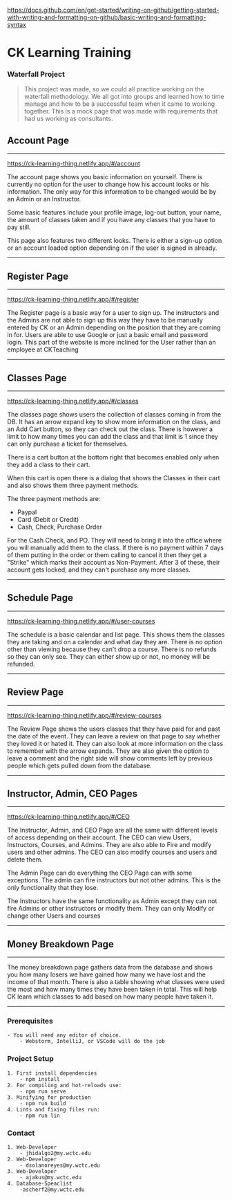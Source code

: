 https://docs.github.com/en/get-started/writing-on-github/getting-started-with-writing-and-formatting-on-github/basic-writing-and-formatting-syntax

# CK Learning Training

### Waterfall Project

> This project was made, so we could all practice working on the waterfall methodology.
> We all got into groups and learned how to time manage and how to be a successful team
> when it came to working together. This is a mock page that was made with requirements
> that had us working as consultants.

## Account Page

***
https://ck-learning-thing.netlify.app/#/account

The account page shows you basic information on yourself.
There is currently no option for the user to change how his account looks or his information.
The only way for this information to be changed would be by an Admin or an Instructor.

Some basic features include your profile image, log-out button, your name, the amount of classes taken and
if you have any classes that you have to pay still.

This page also features two different looks. There is either a sign-up option or an account loaded option depending on
if the user is signed in already.
***

## Register Page

***
https://ck-learning-thing.netlify.app/#/register

The Register page is a basic way for a user to sign up. The instructors and the Admins are not able to sign up this way
they have to be manually entered by CK or an Admin depending on the position that they are coming in for. Users are able
to use Google or just a basic email and password login. This part of the website is more inclined for the User rather
than an employee at CKTeaching

***

## Classes Page

***
https://ck-learning-thing.netlify.app/#/classes

The classes page shows users the collection of classes coming in from the DB. It has an arrow expand key to show more
information on the class, and an Add Cart button, so they can check out the class. There is however a limit to how many
times you can add the class and that limit is 1 since they can only purchase a ticket for themselves.

There is a cart button at the bottom right that becomes enabled only when they add a class to their cart.

When this cart is open there is a dialog that shows the Classes in their cart and also shows them three payment methods.

The three payment methods are:

- Paypal
- Card (Debit or Credit)
- Cash, Check, Purchase Order

For the Cash Check, and PO. They will need to bring it into the office where you will manually add them to the class. If
there is no payment within 7 days of them putting in the order or them calling to cancel it then they get a "Strike"
which marks their account as Non-Payment. After 3 of these, their account gets locked, and they can't purchase any more
classes.
***

## Schedule Page

***
https://ck-learning-thing.netlify.app/#/user-courses

The schedule is a basic calendar and list page. This shows them the classes they are taking and on a calendar and what
day they are. There is no option other than viewing because they can't drop a course. There is no refunds so they can
only see. They can either show up or not, no money will be refunded.
***

## Review Page

***
https://ck-learning-thing.netlify.app/#/review-courses

The Review Page shows the users classes that they have paid for and past the date of the event. They can leave a review
on that page to say whether they loved it or hated it. They can also look at more information on the class to remember
with the arrow expands.
They are also given the option to leave a comment and the right side will show comments left by previous people which
gets pulled down from the database.
***

## Instructor, Admin, CEO Pages

***
https://ck-learning-thing.netlify.app/#/CEO

The Instructor, Admin, and CEO Page are all the same with different levels of access depending on their account. The CEO
can view Users, Instructors, Courses, and Admins. They are also able to Fire and modify users and other admins. The CEO
can also modify courses and users and delete them.

The Admin Page can do everything the CEO Page can with some exceptions. The admin can fire instructors but not other
admins. This is the only functionality that they lose.

The Instructors have the same functionality as Admin except they can not fire Admins or other instructors or modify
them. They can
only Modify or change other Users and courses


***

## Money Breakdown Page

***
The money breakdown page gathers data from the database and shows you how many losers we have gained how many we have
lost and the income of that month. There is also a table showing what classes were used the most and how many times they
have been taken in total. This will help CK learn which classes to add based on how many people have taken it.


***

### Prerequisites

```
- You will need any editor of choice.
    - Webstorm, IntelliJ, or VSCode will do the job
```

### Project Setup

```
1. First install dependencies
    - npm install
2. For compiling and hot-reloads use:
    - npm run serve
3. Minifying for production
    - npm run build 
4. Lints and fixing files run:
    - npm run lin
```

### Contact

```
1. Web-Developer
    - jhidalgo2@my.wctc.edu
2. Web-Developer
    - dsolanoreyes@my.wctc.edu
3. Web-Developer
    - ajakus@my.wctc.edu
4. Database-Speaclist
    -ascherf2@my.wctc.edu
```